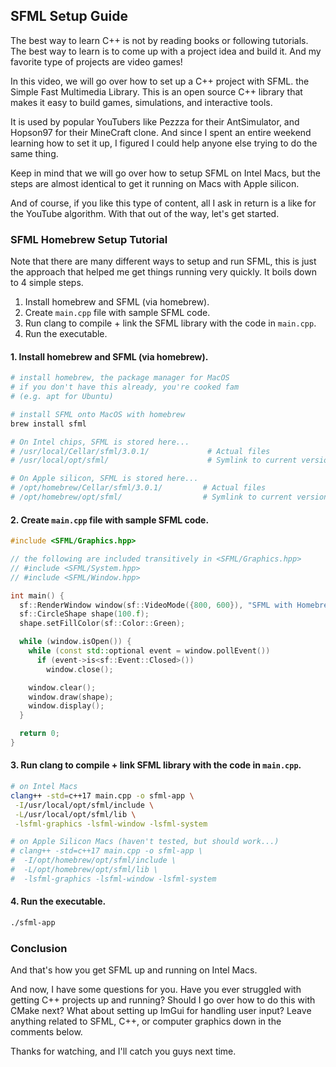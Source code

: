 ## SFML Setup Guide

The best way to learn C++ is not by reading books or following
tutorials. The best way to learn is to come up with a project idea and
build it. And my favorite type of projects are video games!

In this video, we will go over how to set up a C++ project with SFML.
the Simple Fast Multimedia Library. This is an open source C++ library
that makes it easy to build games, simulations, and interactive tools.

It is used by popular YouTubers like Pezzza for their AntSimulator, and
Hopson97 for their MineCraft clone. And since I spent an entire weekend
learning how to set it up, I figured I could help anyone else trying to
do the same thing.

Keep in mind that we will go over how to setup SFML on Intel Macs, but
the steps are almost identical to get it running on Macs with Apple
silicon.

And of course, if you like this type of content, all I ask in return is
a like for the YouTube algorithm. With that out of the way, let's get
started.

### SFML Homebrew Setup Tutorial

Note that there are many different ways to setup and run SFML, this is
just the approach that helped me get things running very quickly. It boils
down to 4 simple steps.

1. Install homebrew and SFML (via homebrew).
2. Create `main.cpp` file with sample SFML code.
3. Run clang to compile + link the SFML library with the code in `main.cpp`.
4. Run the executable.

#### 1. Install homebrew and SFML (via homebrew).

```bash
# install homebrew, the package manager for MacOS
# if you don't have this already, you're cooked fam
# (e.g. apt for Ubuntu)

# install SFML onto MacOS with homebrew
brew install sfml

# On Intel chips, SFML is stored here...
# /usr/local/Cellar/sfml/3.0.1/             # Actual files
# /usr/local/opt/sfml/                      # Symlink to current version

# On Apple silicon, SFML is stored here...
# /opt/homebrew/Cellar/sfml/3.0.1/         # Actual files
# /opt/homebrew/opt/sfml/                  # Symlink to current version
```

#### 2. Create `main.cpp` file with sample SFML code.

```cpp
#include <SFML/Graphics.hpp>

// the following are included transitively in <SFML/Graphics.hpp>
// #include <SFML/System.hpp>
// #include <SFML/Window.hpp>

int main() {
  sf::RenderWindow window(sf::VideoMode({800, 600}), "SFML with Homebrew Setup Guide");
  sf::CircleShape shape(100.f);
  shape.setFillColor(sf::Color::Green);

  while (window.isOpen()) {
    while (const std::optional event = window.pollEvent())
      if (event->is<sf::Event::Closed>())
        window.close();

    window.clear();
    window.draw(shape);
    window.display();
  }

  return 0;
}
```

#### 3. Run clang to compile + link SFML library with the code in `main.cpp`.

```bash
# on Intel Macs
clang++ -std=c++17 main.cpp -o sfml-app \
 -I/usr/local/opt/sfml/include \
 -L/usr/local/opt/sfml/lib \
 -lsfml-graphics -lsfml-window -lsfml-system

# on Apple Silicon Macs (haven't tested, but should work...)
# clang++ -std=c++17 main.cpp -o sfml-app \
#  -I/opt/homebrew/opt/sfml/include \
#  -L/opt/homebrew/opt/sfml/lib \
#  -lsfml-graphics -lsfml-window -lsfml-system

```

#### 4. Run the executable.

```bash
./sfml-app
```

### Conclusion

And that's how you get SFML up and running on Intel Macs.

And now, I have some questions for you. Have you ever struggled with
getting C++ projects up and running? Should I go over how to do this
with CMake next? What about setting up ImGui for handling user input?
Leave anything related to SFML, C++, or computer graphics down in the
comments below.

Thanks for watching, and I'll catch you guys next time.

